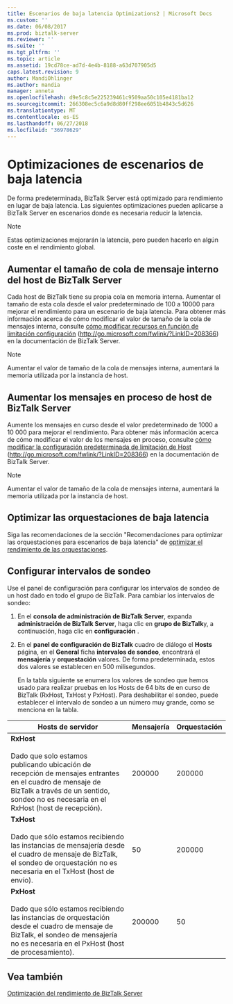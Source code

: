 ```yaml
---
title: Escenarios de baja latencia Optimizations2 | Microsoft Docs
ms.custom: ''
ms.date: 06/08/2017
ms.prod: biztalk-server
ms.reviewer: ''
ms.suite: ''
ms.tgt_pltfrm: ''
ms.topic: article
ms.assetid: 19cd78ce-ad7d-4e4b-8188-a63d707905d5
caps.latest.revision: 9
author: MandiOhlinger
ms.author: mandia
manager: anneta
ms.openlocfilehash: d9e5c8c5e225239461c9509aa50c105e4181ba12
ms.sourcegitcommit: 266308ec5c6a9d8d80ff298ee6051b4843c5d626
ms.translationtype: MT
ms.contentlocale: es-ES
ms.lasthandoff: 06/27/2018
ms.locfileid: "36978629"
---
```

# <a name="low-latency-scenario-optimizations"></a>Optimizaciones de escenarios de baja latencia
De forma predeterminada, BizTalk Server está optimizado para rendimiento en lugar de baja latencia. Las siguientes optimizaciones pueden aplicarse a BizTalk Server en escenarios donde es necesaria reducir la latencia.  
  
> [!NOTE]  
>  Estas optimizaciones mejorarán la latencia, pero pueden hacerlo en algún coste en el rendimiento global.  
  
## <a name="increase-the-biztalk-server-host-internal-message-queue-size"></a>Aumentar el tamaño de cola de mensaje interno del host de BizTalk Server  
 Cada host de BizTalk tiene su propia cola en memoria interna. Aumentar el tamaño de esta cola desde el valor predeterminado de 100 a 10000 para mejorar el rendimiento para un escenario de baja latencia. Para obtener más información acerca de cómo modificar el valor de tamaño de la cola de mensajes interna, consulte [cómo modificar recursos en función de limitación configuración](http://go.microsoft.com/fwlink/?LinkID=208366) (http://go.microsoft.com/fwlink/?LinkID=208366) en la documentación de BizTalk Server.  
  
> [!NOTE]  
>  Aumentar el valor de tamaño de la cola de mensajes interna, aumentará la memoria utilizada por la instancia de host.  
  
## <a name="increase-the-biztalk-server-host-in-process-messages"></a>Aumentar los mensajes en proceso de host de BizTalk Server  
 Aumente los mensajes en curso desde el valor predeterminado de 1000 a 10 000 para mejorar el rendimiento. Para obtener más información acerca de cómo modificar el valor de los mensajes en proceso, consulte [cómo modificar la configuración predeterminada de limitación de Host](http://go.microsoft.com/fwlink/?LinkID=208366) (http://go.microsoft.com/fwlink/?LinkID=208366) en la documentación de BizTalk Server.  
  
> [!NOTE]  
>  Aumentar el valor de tamaño de la cola de mensajes interna, aumentará la memoria utilizada por la instancia de host.  
  
## <a name="optimize-orchestrations-for-low-latency"></a>Optimizar las orquestaciones de baja latencia  
 Siga las recomendaciones de la sección "Recomendaciones para optimizar las orquestaciones para escenarios de baja latencia" de [optimizar el rendimiento de las orquestaciones](../technical-guides/optimizing-orchestration-performance.md).  
  
## <a name="configure-polling-intervals"></a>Configurar intervalos de sondeo  
 Use el panel de configuración para configurar los intervalos de sondeo de un host dado en todo el grupo de BizTalk. Para cambiar los intervalos de sondeo:  
  
1. En el **consola de administración de BizTalk Server**, expanda **administración de BizTalk Server**, haga clic en **grupo de BizTalk**y, a continuación, haga clic en **configuración** .  
  
2. En el **panel de configuración de BizTalk** cuadro de diálogo el **Hosts** página, en el **General** ficha **intervalos de sondeo**, encontrará el **mensajería** y **orquestación** valores. De forma predeterminada, estos dos valores se establecen en 500 milisegundos.  
  
   En la tabla siguiente se enumera los valores de sondeo que hemos usado para realizar pruebas en los Hosts de 64 bits de en curso de BizTalk (RxHost, TxHost y PxHost). Para deshabilitar el sondeo, puede establecer el intervalo de sondeo a un número muy grande, como se menciona en la tabla.  
  
|Hosts de servidor|Mensajería|Orquestación|  
|------------------|---------------|-------------------|  
|**RxHost**<br /><br /> Dado que solo estamos publicando ubicación de recepción de mensajes entrantes en el cuadro de mensaje de BizTalk a través de un sentido, sondeo no es necesaria en el RxHost (host de recepción).|200000|200000|  
|**TxHost**<br /><br /> Dado que sólo estamos recibiendo las instancias de mensajería desde el cuadro de mensaje de BizTalk, el sondeo de orquestación no es necesaria en el TxHost (host de envío).|50|200000|  
|**PxHost**<br /><br /> Dado que sólo estamos recibiendo las instancias de orquestación desde el cuadro de mensaje de BizTalk, el sondeo de mensajería no es necesaria en el PxHost (host de procesamiento).|200000|50|  
  
## <a name="see-also"></a>Vea también  
 [Optimización del rendimiento de BizTalk Server](../technical-guides/optimizing-biztalk-server-performance.md)